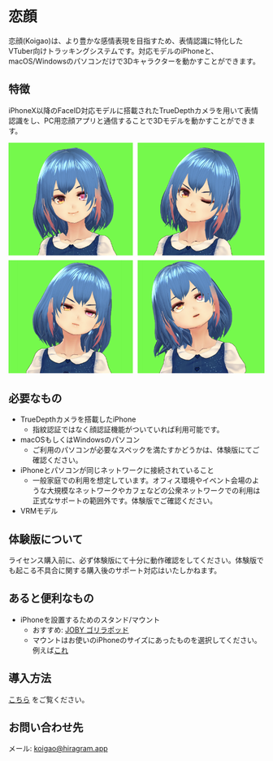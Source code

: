 # 恋顔

恋顔(Koigao)は、より豊かな感情表現を目指すため、表情認識に特化したVTuber向けトラッキングシステムです。対応モデルのiPhoneと、macOS/Windowsのパソコンだけで3Dキャラクターを動かすことができます。

## 特徴

iPhoneX以降のFaceID対応モデルに搭載されたTrueDepthカメラを用いて表情認識をし、PC用恋顔アプリと通信することで3Dモデルを動かすことができます。

![](./images/face.png)

## 必要なもの

- TrueDepthカメラを搭載したiPhone
  - 指紋認証ではなく顔認証機能がついていれば利用可能です。
- macOSもしくはWindowsのパソコン
  - ご利用のパソコンが必要なスペックを満たすかどうかは、体験版にてご確認ください。
- iPhoneとパソコンが同じネットワークに接続されていること
  - 一般家庭での利用を想定しています。オフィス環境やイベント会場のような大規模なネットワークやカフェなどの公衆ネットワークでの利用は正式なサポートの範囲外です。体験版でご確認ください。
- VRMモデル

## 体験版について

ライセンス購入前に、必ず体験版にて十分に動作確認をしてください。体験版でも起こる不具合に関する購入後のサポート対応はいたしかねます。

## あると便利なもの

- iPhoneを設置するためのスタンド/マウント
  - おすすめ: [JOBY ゴリラポッド](https://amzn.to/34K76Q6)
  - マウントはお使いのiPhoneのサイズにあったものを選択してください。例えば[これ](https://amzn.to/3alKYg4)

## 導入方法

[こちら](./guide.html) をご覧ください。

## お問い合わせ先

メール: koigao@hiragram.app
